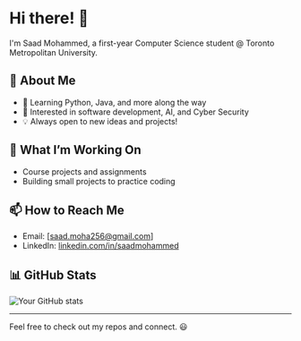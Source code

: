 # Hi there! 👋

I'm Saad Mohammed, a first-year Computer Science student @ Toronto Metropolitan University.  

## 🚀 About Me  
- 🔭 Learning Python, Java, and more along the way  
- 🎯 Interested in software development, AI, and Cyber Security 
- 💡 Always open to new ideas and projects!  

## 🌱 What I’m Working On  
- Course projects and assignments  
- Building small projects to practice coding  

## 📫 How to Reach Me  
- Email: [saad.moha256@gmail.com]  
- LinkedIn: [linkedin.com/in/saadmohammed](https://www.linkedin.com/in/saad-mohammed-7a2735319/)  

## 📊 GitHub Stats  
![Your GitHub stats](https://github-readme-stats.vercel.app/api?username=yourusername&show_icons=true&theme=tokyonight)  

---

Feel free to check out my repos and connect. 😃
